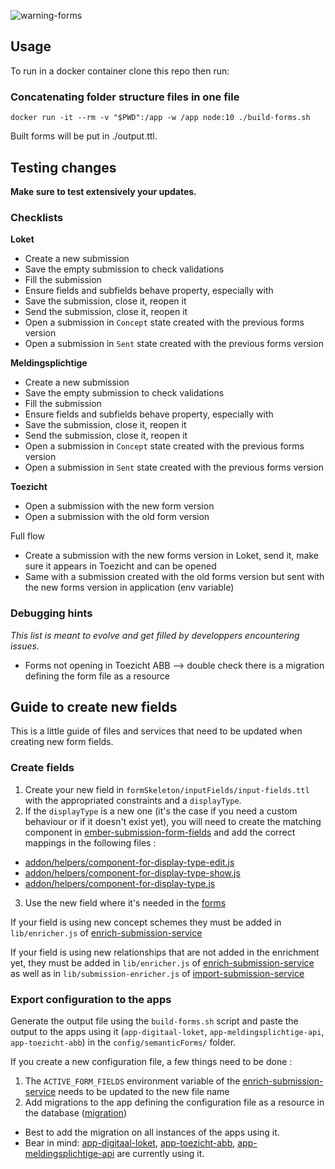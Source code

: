 ![warning-forms](https://user-images.githubusercontent.com/23281659/97719334-4007d000-1ac7-11eb-8449-bd21eba87928.png)

## Usage

To run in a docker container clone this repo then run:

### Concatenating folder structure files in one file

```
docker run -it --rm -v "$PWD":/app -w /app node:10 ./build-forms.sh
```

Built forms will be put in ./output.ttl.

## Testing changes

**Make sure to test extensively your updates.**

### Checklists

**Loket**

- Create a new submission
- Save the empty submission to check validations
- Fill the submission
- Ensure fields and subfields behave property, especially with 
- Save the submission, close it, reopen it
- Send the submission, close it, reopen it
- Open a submission in `Concept` state created with the previous forms version
- Open a submission in `Sent` state created with the previous forms version

**Meldingsplichtige**

- Create a new submission
- Save the empty submission to check validations
- Fill the submission
- Ensure fields and subfields behave property, especially with
- Save the submission, close it, reopen it
- Send the submission, close it, reopen it
- Open a submission in `Concept` state created with the previous forms version
- Open a submission in `Sent` state created with the previous forms version

**Toezicht**

- Open a submission with the new form version
- Open a submission with the old form version

Full flow

- Create a submission with the new forms version in Loket, send it, make sure it appears in Toezicht and can be opened
- Same with a submission created with the old forms version but sent with the new forms version in application (env variable)

### Debugging hints

*This list is meant to evolve and get filled by developpers encountering issues.*

- Forms not opening in Toezicht ABB --> double check there is a migration defining the form file as a resource

## Guide to create new fields

This is a little guide of files and services that need to be updated when creating new form fields.

### Create fields

1. Create your new field in `formSkeleton/inputFields/input-fields.ttl` with the appropriated constraints and a `displayType`.
2. If the `displayType` is a new one (it's the case if you need a custom behaviour or if it doesn't exist yet), you will need to create the matching component in [ember-submission-form-fields](https://github.com/lblod/ember-submission-form-fields) and add the correct mappings in the following files :
  - [addon/helpers/component-for-display-type-edit.js](https://github.com/lblod/ember-submission-form-fields/blob/master/addon/helpers/component-for-display-type-edit.js)
  - [addon/helpers/component-for-display-type-show.js](https://github.com/lblod/ember-submission-form-fields/blob/master/addon/helpers/component-for-display-type-show.js)
  - [addon/helpers/component-for-display-type.js](https://github.com/lblod/ember-submission-form-fields/blob/master/addon/helpers/component-for-display-type.js)
3. Use the new field where it's needed in the [forms](https://github.com/lblod/manage-submission-form-tooling/tree/master/formSkeleton/forms)

If your field is using new concept schemes they must be added in `lib/enricher.js` of [enrich-submission-service](https://github.com/lblod/enrich-submission-service)

If your field is using new relationships that are not added in the enrichment yet, they must be added in `lib/enricher.js` of [enrich-submission-service](https://github.com/lblod/enrich-submission-service) as well as in `lib/submission-enricher.js`
of [import-submission-service](https://github.com/lblod/import-submission-service)

### Export configuration to the apps

Generate the output file using the `build-forms.sh` script and paste the output to the apps using it (`app-digitaal-loket`, `app-meldingsplichtige-api`, `app-toezicht-abb`) in the `config/semanticForms/` folder.

If you create a new configuration file, a few things need to be done :
1. The `ACTIVE_FORM_FIELDS` environment variable of the [enrich-submission-service](https://github.com/lblod/enrich-submission-service#add-the-service-to-a-stack) needs to be updated to the new file name
2. Add migrations to the app defining the configuration file as a resource in the database ([migration](https://github.com/lblod/app-digitaal-loket/blob/ed761a8731ffe8fd51226582f0e6223d460e7f50/config/migrations/20200407100352-automatisch-melding/20200904103600-fix-add-the-forms-file-as-a-file-resource.sparql)) 
  - Best to add the migration on all instances of the apps using it. 
  - Bear in mind: [app-digitaal-loket](https://github.com/lblod/app-digitaal-loket), [app-toezicht-abb](https://github.com/lblod/app-toezicht-abb), [app-meldingsplichtige-api](https://github.com/lblod/app-meldingsplichtige-api) are currently using it.
   

